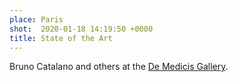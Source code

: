 ```yaml
---
place: Paris
shot:  2020-01-18 14:19:50 +0000
title: State of the Art
---
```


Bruno Catalano and others at the [De Medicis Gallery](https://www.demedicis-gallery.com/).
